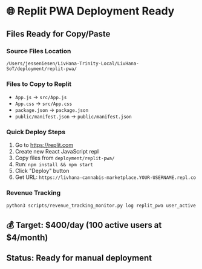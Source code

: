 # 🌐 Replit PWA Deployment Ready

## Files Ready for Copy/Paste

### Source Files Location

`/Users/jesseniesen/LivHana-Trinity-Local/LivHana-SoT/deployment/replit-pwa/`

### Files to Copy to Replit

- `App.js` → `src/App.js`
- `App.css` → `src/App.css`  
- `package.json` → `package.json`
- `public/manifest.json` → `public/manifest.json`

### Quick Deploy Steps

1. Go to <https://replit.com>
2. Create new React JavaScript repl
3. Copy files from `deployment/replit-pwa/`
4. Run: `npm install && npm start`
5. Click "Deploy" button
6. Get URL: `https://livhana-cannabis-marketplace.YOUR-USERNAME.repl.co`

### Revenue Tracking

```bash
python3 scripts/revenue_tracking_monitor.py log replit_pwa user_active 4.00
```

## 💰 Target: $400/day (100 active users at $4/month)

## Status: Ready for manual deployment
